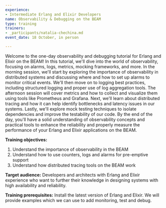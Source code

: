```yaml
---
experience:
- Intermediate Erlang and Elixir Developers
name: Observability & Debugging on the BEAM
type: training
trainers:
- _participants/natalia-chechina.md
event_date: 18 October, in person

---
```

Welcome to the one-day observability and debugging tutorial for Erlang and Elixir on the BEAM! In this tutorial, we'll dive into the world of observability, focusing on alarms, logs, metrics, mocking frameworks, and more. In the morning session, we'll start by exploring the importance of observability in distributed systems and discussing where and how to set up alarms to monitor critical events. We'll then move on to logging best practices, including structured logging and proper use of log aggregation tools. The afternoon session will cover metrics and how to collect and visualize them using tools like Prometheus and Grafana. Next, we'll learn about distributed tracing and how it can help identify bottlenecks and latency issues in our systems. Lastly, we'll explore mock testing techniques to isolate dependencies and improve the testability of our code. By the end of the day, you'll have a solid understanding of observability concepts and practical tools to enhance the reliability and properly measure the performance of your Erlang and Elixir applications on the BEAM.

**Training objectives:**
1. Understand the importance of observability in the BEAM
2. Understand how to use counters, logs and alarms for pre-emptive support
3. Understand how distributed tracing tools on the BEAM work

**Target audience:**
Developers and architects with Erlang and Elixir experience who want to further their knowledge in designing systems with high availability and reliability.

**Training prerequisites:**
Install the latest version of Erlang and Elixir. We will provide examples which we can use to add monitoring, test and debug. 